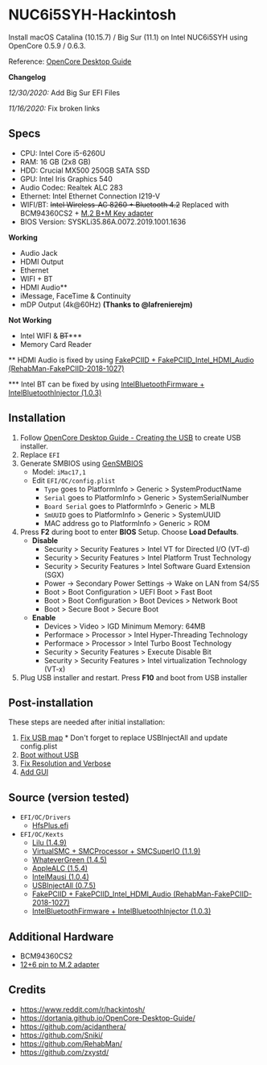 # NUC6i5SYH-Hackintosh
Install macOS Catalina (10.15.7) / Big Sur (11.1) on Intel NUC6i5SYH using OpenCore 0.5.9 / 0.6.3.

Reference: [OpenCore Desktop Guide](https://dortania.github.io/OpenCore-Install-Guide/)


**Changelog**

*12/30/2020:* Add Big Sur EFI Files

*11/16/2020:* Fix broken links


## Specs
- CPU: Intel Core i5-6260U
- RAM: 16 GB (2x8 GB)
- HDD: Crucial MX500 250GB SATA SSD
- GPU: Intel Iris Graphics 540
- Audio Codec: Realtek ALC 283
- Ethernet: Intel Ethernet Connection I219-V
- WIFI/BT: ~~Intel Wireless-AC 8260 + Bluetooth 4.2~~ Replaced with BCM94360CS2 + [M.2 B+M Key adapter](https://imgur.com/LKzHL8V)
- BIOS Version: SYSKLi35.86A.0072.2019.1001.1636

**Working**
- Audio Jack
- HDMI Output
- Ethernet
- WIFI + BT
- HDMI Audio**
- iMessage, FaceTime & Continuity
- mDP Output (4k@60Hz) **(Thanks to @lafrenierejm)**

**Not Working**
- Intel WIFI & ~~BT~~***
- Memory Card Reader

** HDMI Audio is fixed by using [FakePCIID + FakePCIID_Intel_HDMI_Audio (RehabMan-FakePCIID-2018-1027)](https://github.com/RehabMan/OS-X-Fake-PCI-ID)

*** Intel BT can be fixed by using [IntelBluetoothFirmware + IntelBluetoothInjector (1.0.3)](https://github.com/zxystd/IntelBluetoothFirmware/releases)

## Installation
1. Follow [OpenCore Desktop Guide - Creating the USB](https://dortania.github.io/OpenCore-Install-Guide/installer-guide/) to create USB installer.
2. Replace `EFI`
3. Generate SMBIOS using [GenSMBIOS](https://github.com/corpnewt/GenSMBIOS)
   - Model: `iMac17,1`
   - Edit `EFI/OC/config.plist`
     - `Type` goes to PlatformInfo > Generic > SystemProductName
     - `Serial` goes to PlatformInfo > Generic > SystemSerialNumber
     - `Board Serial` goes to PlatformInfo > Generic > MLB
     - `SmUUID` goes to PlatformInfo > Generic > SystemUUID
     - MAC address go to PlatformInfo > Generic > ROM
4. Press **F2** during boot to enter **BIOS** Setup. Choose **Load Defaults**.
   - **Disable**
     - Security > Security Features > Intel VT for Directed I/O (VT-d)
     - Security > Security Features > Intel Platform Trust Technology
     - Security > Security Features > Intel Software Guard Extension (SGX)
     - Power -> Secondary Power Settings -> Wake on LAN from S4/S5
     - Boot > Boot Configuration > UEFI Boot > Fast Boot
     - Boot > Boot Configuration > Boot Devices > Network Boot
     - Boot > Secure Boot > Secure Boot
   - **Enable**
     - Devices > Video > IGD Minimum Memory: 64MB
     - Performace > Processor > Intel Hyper-Threading Technology
     - Performace > Processor > Intel Turbo Boost Technology
     - Security > Security Features > Execute Disable Bit
     - Security > Security Features > Intel virtualization Technology (VT-x)
5. Plug USB installer and restart. Press **F10** and boot from USB installer

## Post-installation
These steps are needed after initial installation:
1. [Fix USB map](https://dortania.github.io/OpenCore-Post-Install/usb/intel-mapping/intel.html) * Don't forget to replace USBInjectAll and update config.plist
2. [Boot without USB](https://dortania.github.io/OpenCore-Post-Install/universal/oc2hdd.html)
3. [Fix Resolution and Verbose](https://dortania.github.io/OpenCore-Post-Install/cosmetic/verbose.html)
4. [Add GUI](https://dortania.github.io/OpenCore-Post-Install/cosmetic/gui.html)


## Source (version tested)
- `EFI/OC/Drivers`
  - [HfsPlus.efi](https://github.com/acidanthera/OcBinaryData/blob/master/Drivers/HfsPlus.efi)
- `EFI/OC/Kexts`
  - [Lilu (1.4.9)](https://github.com/acidanthera/Lilu/releases)
  - [VirtualSMC + SMCProcessor + SMCSuperIO (1.1.9)](https://github.com/acidanthera/VirtualSMC/releases)
  - [WhateverGreen (1.4.5)](https://github.com/acidanthera/WhateverGreen/releases)
  - [AppleALC (1.5.4)](https://github.com/acidanthera/AppleALC/releases)
  - [IntelMausi (1.0.4)](https://github.com/acidanthera/IntelMausi/releases)
  - [USBInjectAll (0.7.5)](https://github.com/Sniki/OS-X-USB-Inject-All/releases)
  - [FakePCIID + FakePCIID_Intel_HDMI_Audio (RehabMan-FakePCIID-2018-1027)](https://github.com/RehabMan/OS-X-Fake-PCI-ID)
  - [IntelBluetoothFirmware + IntelBluetoothInjector (1.0.3)](https://github.com/zxystd/IntelBluetoothFirmware/releases)

## Additional Hardware
- BCM94360CS2
- [12+6 pin to M.2 adapter](https://www.aliexpress.com/item/4000494260199.html)

## Credits
- https://www.reddit.com/r/hackintosh/
- https://dortania.github.io/OpenCore-Desktop-Guide/
- https://github.com/acidanthera/
- https://github.com/Sniki/
- https://github.com/RehabMan/
- https://github.com/zxystd/






